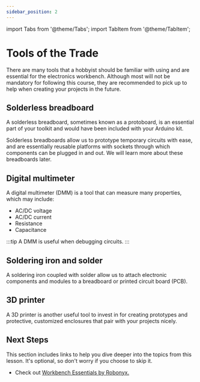 ```yaml
---
sidebar_position: 2
---
```


import Tabs from '@theme/Tabs';
import TabItem from '@theme/TabItem';

# Tools of the Trade

There are many tools that a hobbyist should be familiar with using and are essential for the electronics workbench. Although most will not be mandatory for following this course, they are recommended to pick up to help when creating your projects in the future. 

## Solderless breadboard

A solderless breadboard, sometimes known as a protoboard, is an essential part of your toolkit and would have been included with your Arduino kit. 

Solderless breadboards allow us to prototype temporary circuits with ease, and are essentially reusable platforms with sockets through which components can be plugged in and out. We will learn more about these breadboards later.

## Digital multimeter

A digital multimeter (DMM) is a tool that can measure many properties, which may include:
- AC/DC voltage
- AC/DC current
- Resistance
- Capacitance

:::tip
A DMM is useful when debugging circuits.
:::

## Soldering iron and solder

A soldering iron coupled with solder allow us to attach electronic components and modules to a breadboard or printed circuit board (PCB). 

## 3D printer

A 3D printer is another useful tool to invest in for creating prototypes and protective, customized enclosures that pair with your projects nicely. 

## Next Steps

This section includes links to help you dive deeper into the topics from this lesson. It's optional, so don't worry if you choose to skip it.

- Check out [Workbench Essentials by Robonyx.](https://www.youtube.com/watch?v=kWFXAqv2ZKw)